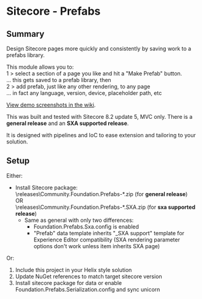 ﻿Sitecore - Prefabs
==============

Summary
--------------
Design Sitecore pages more quickly and consistently by saving work to a prefabs library.

This module allows you to:  
1 > select a section of a page you like and hit a "Make Prefab" button.  
    ... this gets saved to a prefab library, then  
2 > add prefab, just like any other rendering, to any page  
    ... in fact any language, version, device, placeholder path, etc

[View demo screenshots in the wiki](https://github.com/digitalParkour/Community.Foundation.Prefabs/wiki).

This was built and tested with Sitecore 8.2 update 5, MVC only. There is a **general release** and an **SXA supported release**.

It is designed with pipelines and IoC to ease extension and tailoring to your solution.
  
Setup
--------------
Either:
* Install Sitecore package:  
	\releases\Community.Foundation.Prefabs-\*.zip (for **general release**)  
	OR  
	\releases\Community.Foundation.Prefabs-\*.SXA.zip (for **sxa supported release**)  
    * Same as general with only two differences: 
        * Foundation.Prefabs.Sxa.config is enabled  
        * "Prefab" data template inherits "_SXA support" template for Experience Editor compatibility (SXA rendering parameter options don't work unless item inherits SXA page)
		
Or:
1. Include this project in your Helix style solution
2. Update NuGet references to match target sitecore version
3. Install sitecore package for data or enable Foundation.Prefabs.Serialization.config and sync unicorn
